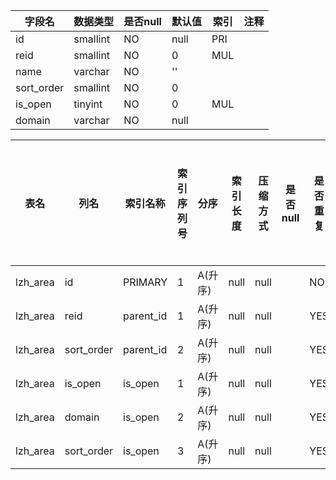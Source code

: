 |字段名|数据类型|是否null|默认值|索引|注释|
|------|--------|--------|------|----|----|
|id|smallint|NO|null|PRI||
|reid|smallint|NO|0|MUL||
|name|varchar|NO|''|||
|sort_order|smallint|NO|0|||
|is_open|tinyint|NO|0|MUL||
|domain|varchar|NO|null|||



|表名|列名|索引名称|索引序列号|分序|索引长度|压缩方式|是否null|是否重复|唯一值数目估计值|索引方法|列中描述索引信息|索引注释|
|----|----|--------|----------|----|--------|--------|--------|--------|----------------|--------|----------------|--------|
|lzh_area|id|PRIMARY|1|A(升序)|null|null||NO|3412|BTREE|||
|lzh_area|reid|parent_id|1|A(升序)|null|null||YES|262|BTREE|||
|lzh_area|sort_order|parent_id|2|A(升序)|null|null||YES|262|BTREE|||
|lzh_area|is_open|is_open|1|A(升序)|null|null||YES|68|BTREE|||
|lzh_area|domain|is_open|2|A(升序)|null|null||YES|136|BTREE|||
|lzh_area|sort_order|is_open|3|A(升序)|null|null||YES|200|BTREE|||

